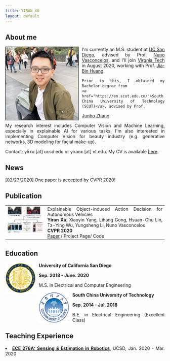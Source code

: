 ```yaml
---
title: YIRAN XU
layout: default
---
```



<div id="about" class="image-txt-container" style="text-align:justify">
    <h2>About me</h2>
	<div class='cf'>
	<img class="img-responsive img-rounded" src="images/yiran.JPG" width="230px" alt="" style="float: left; max-width: 240px; margin-right: 10px; border:1px solid black">
	<div>
	<p>I'm currently an M.S. student at <a
		href="http://www.ece.ucsd.edu/">UC San Diego</a>, advised by Prof. <a
		href="http://www.svcl.ucsd.edu/~nuno/">Nuno Vasconcelos</a>, 
	and I'll join <a href="http://vt.edu/">Virgnia Tech</a> in August 2020, working with Prof. <a 
		href="https://filebox.ece.vt.edu/~jbhuang/">Jia-Bin Huang</a>.
	
	Prior to this, I obtained my Bachelor degree from 
	<a href="https://en.scut.edu.cn/">South China University of Technology (SCUT)</a>, advised by Prof. 
<a href="https://web.stanford.edu/group/sdgc/scholarjbz.html">Junbo Zhang</a>.
	</p>
	<p>My research interest includes Computer Vision and Machine Learning, especially in explainable AI for various tasks. I'm also interested in implementing Computer Vision for beauty industry (e.g. generative networks, 3D modeling for facial make-up).
	</p>
	<p>Contact: y5xu [at] ucsd.edu or yiranx [at] vt.edu. My CV is available <a href="./files/Yiran_CV.pdf">here</a>.
	</p>
	</div>
	</div>
</div>

<div id="news" class='col-md-9' style="text-align:justify">
    <h2>News</h2>
	<p>[02/23/2020] One paper is accepted by CVPR 2020!
	</p>
</div>

<div id="publication" class="col-md-10" style="text-align:justify">
    <h2>Publication</h2>
	<div class="pub">
	    <table width="100%" border="0">
		<tr>
		    <td width="25%" valign="top">
                        <a href="images/xoia.png" class="image"><img src="images/xoia.png" width="300px" alt=""></a>
                    </td>
		    <td width="75%">
                        <div >Explainable Object-induced Action Decision for Autonomous Vehicles</div>
                        <div>
			    <span><b>Yiran Xu</b></span>,
                            <span> Xiaoyin Yang, Lihang Gong, Hsuan-Chu Lin, Tz-Ying Wu, Yungsheng Li, Nuno Vasconcelos</span>
                        </div>
                        <div>
                            <span class="tag"><b>CVPR 2020</b></span>
                            <div>
                                <span class="tag"><a href="https://arxiv.org/abs/2003.09405">Paper</a></span> /
                                <span class="tag"><a >Project Page</a></span>/
				<span class="tag"><a > Code</a></span> 
                            </div>
                        </div>
                    </td>
		</tr>
	    </table>
	</div>
</div>

<div id="education" class="col-md-10" style="text-align:justify">
        <h2>Education</h2>
        <div class="media">
                <span class="pull-left"><img src="./images/ucsd_seal.png"
                                             width="96px" height="96px" style="float: left; margin-right: 10px"/></span>
            <div class="media-body">
                <p><b>University of California San Diego</b></p>
                <span style="font-weight: bold">Sep. 2018 - June. 2020</span>
                <p>M.S. in Electrical and Computer Engineering</p>
            </div>
        </div>
        <div class="media">
                <span class="pull-left"><img src="./images/scut_seal.png"
                                             width="96px" height="96px" style="float: left; margin-right: 10px"/></span>
            <div class="media-body">
                <p><b>South China University of Technology</b></p>
                <span style="font-weight:bold">Sep. 2014 - Jul. 2018</span>
                <p>B.E. in Electrical Engineering (Excellent Class)</p>
            </div>
        </div>
    </div>

<div id="teaching" class="col-md-10" style="text-align:justify">
        <h2>Teaching Experience</h2>
        <li><strong><a href="https://natanaso.github.io/ece276a/">ECE 276A: Sensing & Estimation in Robotics</a></strong>,
	UCSD, Jan. 2020 - Mar. 2020
	</li>
</div>
